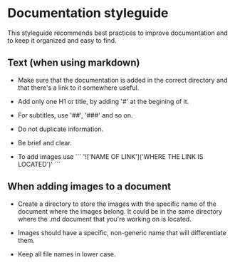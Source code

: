 # Documentation styleguide

This styleguide recommends best practices to improve documentation and to keep it organized and easy to find. 

## Text (when using markdown)

* Make sure that the documentation is added in the correct directory and that there's a link to it somewhere useful.

* Add only one H1 or title, by adding '#' at the begining of it.

* For subtitles, use '##', '###' and so on.

* Do not duplicate information.

* Be brief and clear.

* To add images use
´´´
'!['NAME OF LINK']('WHERE THE LINK IS LOCATED')'
´´´


## When adding images to a document

* Create a directory to store the images with the specific name of the document where the images belong. It could be in the same directory where the .md document that you're working on is located.

* Images should have a specific, non-generic name that will differentiate them.

* Keep all file names in lower case.